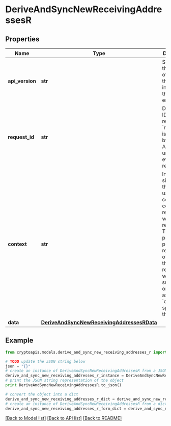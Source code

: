 # DeriveAndSyncNewReceivingAddressesR


## Properties
Name | Type | Description | Notes
------------ | ------------- | ------------- | -------------
**api_version** | **str** | Specifies the version of the API that incorporates this endpoint. | 
**request_id** | **str** | Defines the ID of the request. The &#x60;requestId&#x60; is generated by Crypto APIs and it&#39;s unique for every request. | 
**context** | **str** | In batch situations the user can use the context to correlate responses with requests. This property is present regardless of whether the response was successful or returned as an error. &#x60;context&#x60; is specified by the user. | [optional] 
**data** | [**DeriveAndSyncNewReceivingAddressesRData**](DeriveAndSyncNewReceivingAddressesRData.md) |  | 

## Example

```python
from cryptoapis.models.derive_and_sync_new_receiving_addresses_r import DeriveAndSyncNewReceivingAddressesR

# TODO update the JSON string below
json = "{}"
# create an instance of DeriveAndSyncNewReceivingAddressesR from a JSON string
derive_and_sync_new_receiving_addresses_r_instance = DeriveAndSyncNewReceivingAddressesR.from_json(json)
# print the JSON string representation of the object
print DeriveAndSyncNewReceivingAddressesR.to_json()

# convert the object into a dict
derive_and_sync_new_receiving_addresses_r_dict = derive_and_sync_new_receiving_addresses_r_instance.to_dict()
# create an instance of DeriveAndSyncNewReceivingAddressesR from a dict
derive_and_sync_new_receiving_addresses_r_form_dict = derive_and_sync_new_receiving_addresses_r.from_dict(derive_and_sync_new_receiving_addresses_r_dict)
```
[[Back to Model list]](../README.md#documentation-for-models) [[Back to API list]](../README.md#documentation-for-api-endpoints) [[Back to README]](../README.md)


